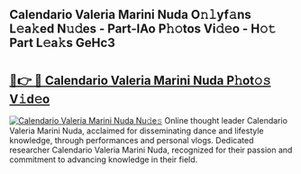## Calendario Valeria Marini Nuda O𝚗𝚕yf𝚊ns L𝚎a𝚔ed N𝚞𝚍es - Part-lAo P𝚑𝚘tos Vi𝚍𝚎o - H𝚘𝚝 Part L𝚎a𝚔s GeHc3

# <h2><a href="http://kfe0czl.oniu.top/?m=Calendario+Valeria+Marini+Nuda">🔗👉 🔴 Calendario Valeria Marini Nuda P𝚑ot𝚘𝚜 V𝚒d𝚎o</a></h2>

[![Calendario Valeria Marini Nuda Nu𝚍e𝚜](https://i.imgur.com/0qMVB7G.gif)](http://kfe0czl.oniu.top/?m=Calendario+Valeria+Marini+Nuda)
Online thought leader Calendario Valeria Marini Nuda, acclaimed for disseminating dance and lifestyle knowledge, through performances and personal vlogs. Dedicated researcher Calendario Valeria Marini Nuda, recognized for their passion and commitment to advancing knowledge in their field.  
